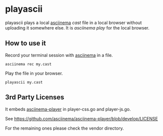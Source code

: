 # playascii

playascii plays a local [asciinema](https://asciinema.org/) _cast_ file in a local browser
without uploading it somewhere else. It is _asciinema play_ for the local browser.

## How to use it

Record your terminal session with [asciinema](https://asciinema.org/docs/getting-started)
in a file.

    asciinema rec my.cast

Play the file in your browser.

    playascii my.cast


## 3rd Party Licenses

It embeds [asciinema-player](https://github.com/asciinema/asciinema-player/releases) in
player-css.go and player-js.go.

See https://github.com/asciinema/asciinema-player/blob/develop/LICENSE

For the remaining ones please check the vendor directory.